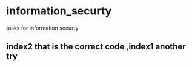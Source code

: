 # information_securty
tasks for information securty 
## index2 that is the correct code ,index1 another try 
